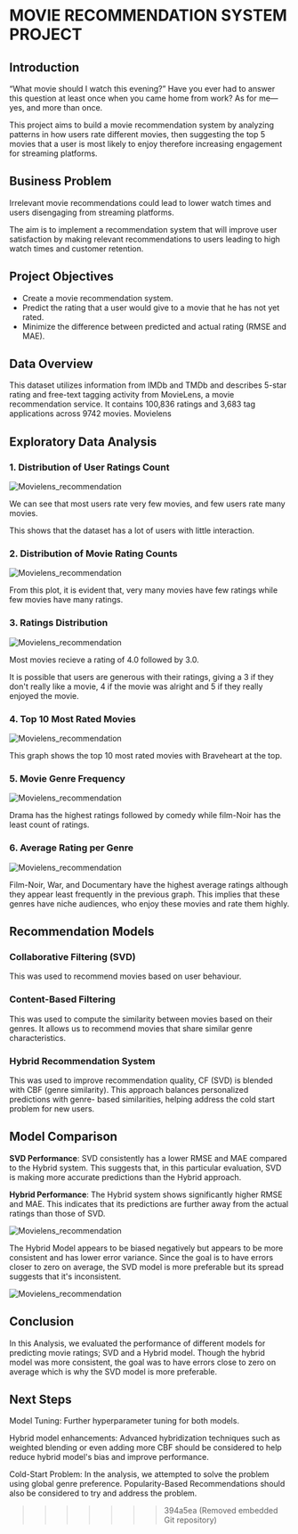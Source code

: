 # MOVIE RECOMMENDATION SYSTEM PROJECT

## Introduction

“What movie should I watch this evening?”
Have you ever had to answer this question at least once when you came home from work? As for me—yes, and more than once.

This project aims to build a movie recommendation system by analyzing patterns in how users rate different movies, then suggesting the top 5 movies that a user is most likely to enjoy therefore increasing engagement for streaming platforms.

## Business Problem
Irrelevant movie recommendations could lead to lower watch times and users disengaging from streaming platforms.

The aim is to implement a recommendation system that will improve user satisfaction by making relevant recommendations to users leading to high watch times and customer retention.

## Project Objectives
* Create a movie recommendation system.
* Predict the rating that a user would give to a movie that he has not yet rated.
* Minimize the difference between predicted and actual rating (RMSE and MAE).

## Data Overview
This dataset utilizes information from IMDb and TMDb and describes 5-star rating and free-text tagging activity from MovieLens, a movie recommendation service. It contains 100,836 ratings and 3,683 tag applications across 9742 movies.
Movielens

## Exploratory Data Analysis

### 1. Distribution of User Ratings Count

![Movielens_recommendation](Images/Distribution_of_User_Ratings_Count.PNG)

We can see that most users rate very few movies, and few users rate many movies.

This shows that the dataset has a lot of users with little interaction.

### 2. Distribution of Movie Rating Counts

![Movielens_recommendation](Images/Distribution_of_Movie_Rating_Counts.PNG)

From this plot, it is evident that, very many movies have few ratings while few movies have many ratings.

### 3. Ratings Distribution

![Movielens_recommendation](Images/Ratings_Distribution.PNG)

Most movies recieve a rating of 4.0 followed by 3.0. 

It is possible that users are generous with their ratings, giving a 3 if they don't really like a movie, 4 if the movie was alright and 5 if they really enjoyed the movie.

### 4. Top 10 Most Rated Movies

![Movielens_recommendation](Images/Top_10_Most_Rated_Movies.PNG)

This graph shows the top 10 most rated movies with Braveheart at the top.

### 5. Movie Genre Frequency

![Movielens_recommendation](Images/movie_genre_frequency.PNG)

Drama has the highest ratings followed by comedy while film-Noir has the least count of ratings.

### 6. Average Rating per Genre

![Movielens_recommendation](Images/Average_Rating_per_Genre.PNG)

Film-Noir, War, and Documentary have the highest average ratings although they appear least frequently in the previous graph.
This implies that these genres have niche audiences, who enjoy these movies and rate them highly.


## Recommendation Models

### Collaborative Filtering (SVD)

This was used to recommend movies based on user behaviour.

### Content-Based Filtering
This was used to compute the similarity between movies based on their genres. It allows us to recommend movies that share similar genre characteristics.

### Hybrid Recommendation System
This was used to improve recommendation quality, CF (SVD) is blended with CBF (genre similarity). 
This approach balances personalized predictions with genre- based similarities, helping address the cold start problem for new users.

## Model Comparison

**SVD Performance**: SVD consistently has a lower RMSE and MAE compared to the Hybrid system. This suggests that, in this particular evaluation, SVD is making more accurate predictions than the Hybrid approach.

**Hybrid Performance**: The Hybrid system shows significantly higher RMSE and MAE. This indicates that its predictions are further away from the actual ratings than those of SVD.

![Movielens_recommendation](Images/RMSE_and_MAE_Comparison.PNG)


The Hybrid Model appears to be biased negatively but appears to be more consistent and has lower error variance. Since the goal is to have errors closer to zero on average, the SVD model is more preferable but its spread suggests that it's inconsistent.

![Movielens_recommendation](Images/Error_Distribution_of_SVD_and_Hybrid.PNG)


## Conclusion

In this Analysis, we evaluated the performance of different models for predicting movie ratings; SVD and a Hybrid model. Though the hybrid model was more consistent, the goal was to have errors close to zero on average which is why the SVD model is more preferable.

## Next Steps
Model Tuning: Further hyperparameter tuning for both models.

Hybrid model enhancements: Advanced hybridization techniques such as weighted blending or even adding more CBF should be considered to help reduce hybrid model's bias and improve performance.

Cold-Start Problem: In the analysis, we attempted to solve the problem using global genre preference. Popularity-Based Recommendations should also be considered to try and address the problem.
>>>>>>> 394a5ea (Removed embedded Git repository)
